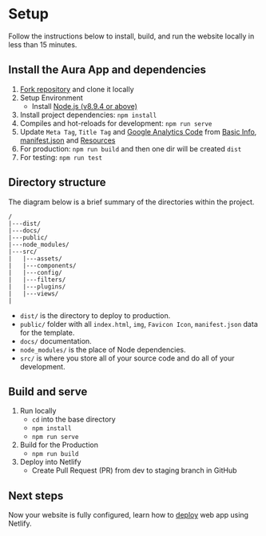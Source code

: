 # Setup

Follow the instructions below to install, build, and run the
website locally in less than 15 minutes.

## Install the Aura App and dependencies

1. [Fork repository](https://github.com/ieeemysight4rehab/ieeemysight4rehab.github.io) and clone it locally
2. Setup Environment
   - Install [Node.js (v8.9.4 or above)](https://nodejs.org/en/download/)
3. Install project dependencies: `npm install`
4. Compiles and hot-reloads for development: `npm run serve`
5. Update `Meta Tag`, `Title Tag` and [Google Analytics Code](https://analytics.google.com/analytics/web/#/) from [Basic Info](/public/index.html), [manifest.json](/public/manifest.json) and [Resources](/src/assets/data)
6. For production: `npm run build` and then one dir will be created `dist`
7. For testing: `npm run test`

## Directory structure

The diagram below is a brief summary of the directories within the project.

    /
    |---dist/
    |---docs/
    |---public/
    |---node_modules/
    |---src/
    |   |---assets/
    |   |---components/
    |   |---config/
    |   |---filters/
    |   |---plugins/
    |   |---views/
    |

- `dist/` is the directory to deploy to production.
- `public/` folder with all `index.html`, `img`, `Favicon Icon`, `manifest.json` data for the template.
- `docs/` documentation.
- `node_modules/` is the place of Node dependencies.
- `src/` is where you store all of your source code and do all of your development.

## Build and serve

1. Run locally
   - `cd` into the base directory
   - `npm install`
   - `npm run serve`
2. Build for the Production
   - `npm run build`
3. Deploy into Netlify
   - Create Pull Request (PR) from dev to staging branch in GitHub

## Next steps

Now your website is fully configured, learn how to [deploy][deploy] web app using Netlify.

[deploy]: deploy.md

